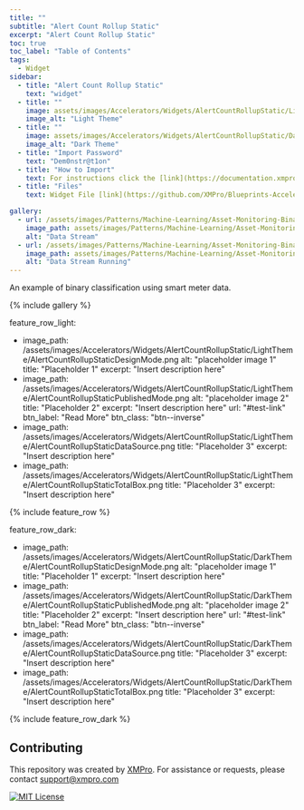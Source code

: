```yaml
---
title: ""
subtitle: "Alert Count Rollup Static"
excerpt: "Alert Count Rollup Static"
toc: true
toc_label: "Table of Contents"
tags:
  - Widget
sidebar:
  - title: "Alert Count Rollup Static"
    text: "widget"
  - title: ""
    image: assets/images/Accelerators/Widgets/AlertCountRollupStatic/LightTheme/AlertCountRollupStaticPublishedMode.png
    image_alt: "Light Theme"
  - title: ""
    image: assets/images/Accelerators/Widgets/AlertCountRollupStatic/DarkTheme/AlertCountRollupStaticPublishedMode.png
    image_alt: "Dark Theme"
  - title: "Import Password"
    text: "Dem0nstr@t1on"
  - title: "How to Import"
    text: For instructions click the [link](https://documentation.xmpro.com/how-tos/import-export-and-clone#importing "Click Here")
  - title: "Files"
    text: Widget File [link](https://github.com/XMPro/Blueprints-Accelerators-Patterns/blob/master/Accelerators/Widgets/Alert%20Count%20Rollup%20-%20Static.xwid "Click Here")

gallery:
  - url: /assets/images/Patterns/Machine-Learning/Asset-Monitoring-Binary-Classification/DataStream_01.png
    image_path: assets/images/Patterns/Machine-Learning/Asset-Monitoring-Binary-Classification/DataStream_01.png
    alt: "Data Stream"
  - url: /assets/images/Patterns/Machine-Learning/Asset-Monitoring-Binary-Classification/DataStream_Running_01.png
    image_path: assets/images/Patterns/Machine-Learning/Asset-Monitoring-Binary-Classification/DataStream_Running_01.png
    alt: "Data Stream Running"
---
```

An example of binary classification using smart meter data.

{% include gallery %}

feature_row_light:
  - image_path: /assets/images/Accelerators/Widgets/AlertCountRollupStatic/LightTheme/AlertCountRollupStaticDesignMode.png
    alt: "placeholder image 1"
    title: "Placeholder 1"
    excerpt: "Insert description here"
  - image_path: /assets/images/Accelerators/Widgets/AlertCountRollupStatic/LightTheme/AlertCountRollupStaticPublishedMode.png
    alt: "placeholder image 2"
    title: "Placeholder 2"
    excerpt: "Insert description here"
    url: "#test-link"
    btn_label: "Read More"
    btn_class: "btn--inverse"
  - image_path: /assets/images/Accelerators/Widgets/AlertCountRollupStatic/LightTheme/AlertCountRollupStaticDataSource.png
    title: "Placeholder 3"
    excerpt: "Insert description here"
  - image_path: /assets/images/Accelerators/Widgets/AlertCountRollupStatic/LightTheme/AlertCountRollupStaticTotalBox.png
    title: "Placeholder 3"
    excerpt: "Insert description here"

{% include feature_row %}

feature_row_dark:
  - image_path: /assets/images/Accelerators/Widgets/AlertCountRollupStatic/DarkTheme/AlertCountRollupStaticDesignMode.png
    alt: "placeholder image 1"
    title: "Placeholder 1"
    excerpt: "Insert description here"
  - image_path: /assets/images/Accelerators/Widgets/AlertCountRollupStatic/DarkTheme/AlertCountRollupStaticPublishedMode.png
    alt: "placeholder image 2"
    title: "Placeholder 2"
    excerpt: "Insert description here"
    url: "#test-link"
    btn_label: "Read More"
    btn_class: "btn--inverse"
  - image_path: /assets/images/Accelerators/Widgets/AlertCountRollupStatic/DarkTheme/AlertCountRollupStaticDataSource.png
    title: "Placeholder 3"
    excerpt: "Insert description here"
  - image_path: /assets/images/Accelerators/Widgets/AlertCountRollupStatic/DarkTheme/AlertCountRollupStaticTotalBox.png
    title: "Placeholder 3"
    excerpt: "Insert description here"

{% include feature_row_dark %}

## Contributing
This repository was created by <a href="https://xmpro.com/">XMPro</a>. 
For assistance or requests, please contact <a href="mailto:support@xmpro.com">support@xmpro.com</a>

[![MIT License](https://img.shields.io/badge/License-MIT-green.svg)](https://choosealicense.com/licenses/mit/)
